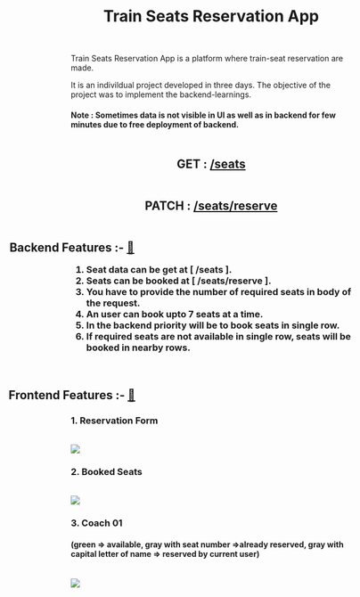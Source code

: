 <h1 style="text-align:center;margin:50px;">Train Seats Reservation App</h1> 
<p>Train Seats Reservation App is a platform where train-seat reservation are made.</p>
<p>It is an indivildual project developed in three days. The objective of the project was to implement the backend-learnings.</p>
<h4>Note : Sometimes data is not visible in UI as well as in backend for few minutes due to free deployment of backend. </h4>
<h2 style="text-align:center;margin:50px;">
      GET : <a href="https://naughty-erin-tie.cyclic.app//seats"> /seats</a> 
</h2>
<h2 style="text-align:center;margin:50px;">
      PATCH : <a href="https://naughty-erin-tie.cyclic.app//seats/reserve"> /seats/reserve</a>
</h2>
<h2 style="text-align:center;margin-left:-500px;" >Backend Features :- <a href="https://naughty-erin-tie.cyclic.app/">🔗</a></h2>
<h3 style="width:fit-content;margin:auto">
      <ol >
        <li>Seat data can be get at  [ /seats ].</li>
        <li>Seats can be booked at  [ /seats/reserve ].</li>
        <li>You have to provide the number of required seats in body of the request.</li>
        <li>An user can book upto 7 seats at a time. </li>
        <li>In the backend priority will be to book seats in single row.</li>
        <li>If required seats are not available in single row, seats will be booked in nearby rows.</li>
      </ol>
</h3>
   <br/>
   <h2 style="text-align:center;margin-left:-500px;" >Frontend Features :- <a href="https://reserve-my-trainseat.vercel.app/">🔗</a></h2>
   <h3>1. Reservation Form</h3><br/>
   <img src="https://www.linkpicture.com/q/reservation_form.png"><br/>
   <h3>2. Booked Seats</h3><br/>
   <img src="https://www.linkpicture.com/q/booked_seats.png"><br/>
   <h3>3. Coach 01</h3>
   <h4>(green => available,  gray with seat number =>already reserved,  gray with capital letter of name => reserved by current user)</h4> <br/>
   <img src="https://www.linkpicture.com/q/coach.png">

